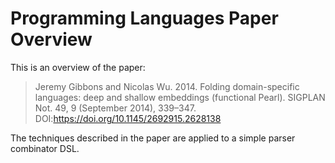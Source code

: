 # Programming Languages Paper Overview

This is an overview of the paper:

> Jeremy Gibbons and Nicolas Wu. 2014. Folding domain-specific languages: deep and shallow embeddings (functional Pearl). SIGPLAN Not. 49, 9 (September 2014), 339–347. DOI:https://doi.org/10.1145/2692915.2628138

The techniques described in the paper are applied to a simple parser combinator DSL.
